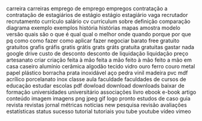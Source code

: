 #

carreira
carreiras
emprego
de emprego
empregos
contratação
a contratação de
estagiários
de estágio
estágio
estagiário
vaga
recrutador
recrutamento
currículo
salário
cv
curriculum
sobre
definição
comparação
diagrama
exemplo
exemplos
história
histórias
mapas
amostra
modelo
versão
quais são
o que é
qual
qual o melhor
onde
quando
porque
por que
pq
como
como fazer
como aplicar
fazer
negociar
barato
free
gratuito
gratuitos
grafis
gráfis
gratis
grátis
grats
gráts
gratuita
gratuitas
gastar nada
google drive
custo
de desconto
desconto
de liquidação
liquidação
preço
artesanato
criar
criação
feita à mão
feita a mão
feito à mão
feito a mão
em casa
caseiro
alumínio
cerâmica
algodão
tecido
vidro
ouro
ferro
couro
metal
papel
plástico
borracha
prata
inoxidável
aço
pedra
vinil
madeira
pvc
mdf
acrílico
porcelanato
inox
classe
aula
faculdade
faculdades
de cursos
de educação
estudar
escolas
pdf
dowload
download
downloads
baixar
de formação
universidades
universitário
associações
livro
ebook
e-book
artigo
conteúdo
imagem
imagens
png
jpeg
gif
logo
pronto
estudos
de caso
guia
revista
revistas
jornal
métricas
notícias
new
pesquisa
revisão
avaliações
estatísticas
status
sucesso
tutorial
tutoriais
you tube
youtube
vídeo
vimeo























